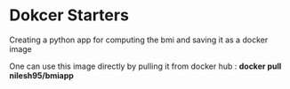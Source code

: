 # Dokcer Starters
 Creating a python app for computing the bmi and saving it as a docker image


One can use this image directly by pulling it from docker hub : **docker pull nilesh95/bmiapp**
